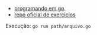 * [programando em go](https://www.casadocodigo.com.br/products/livro-google-go).
* [repo oficial de exercicios](https://github.com/caiofilipini/casadocodigo-go)

Execução:
```go run path/arquivo.go```

